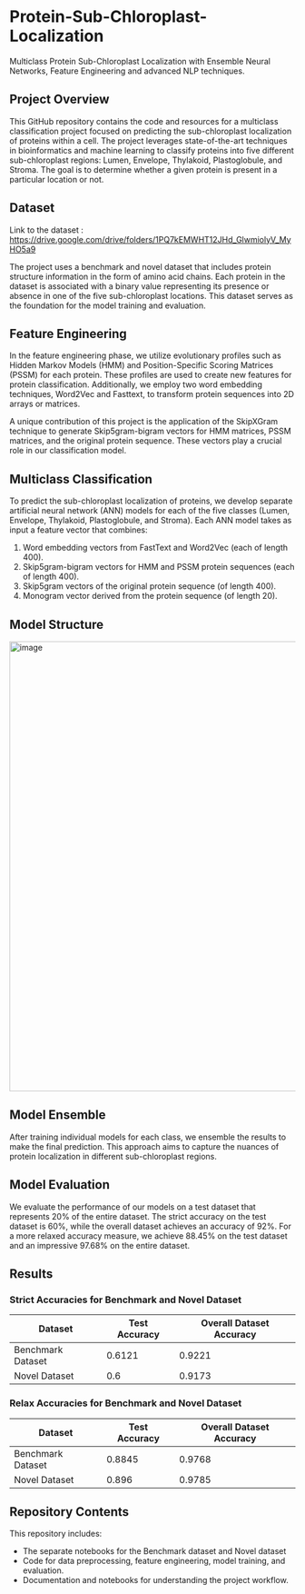 # Protein-Sub-Chloroplast-Localization
Multiclass Protein Sub-Chloroplast Localization with Ensemble Neural Networks, Feature Engineering and advanced NLP techniques.

## Project Overview

This GitHub repository contains the code and resources for a multiclass classification project focused on predicting the sub-chloroplast localization of proteins within a cell. The project leverages state-of-the-art techniques in bioinformatics and machine learning to classify proteins into five different sub-chloroplast regions: Lumen, Envelope, Thylakoid, Plastoglobule, and Stroma. The goal is to determine whether a given protein is present in a particular location or not.

## Dataset

Link to the dataset : https://drive.google.com/drive/folders/1PQ7kEMWHT12JHd_GlwmiolyV_MyHO5a9

The project uses a benchmark and novel dataset that includes protein structure information in the form of amino acid chains. Each protein in the dataset is associated with a binary value representing its presence or absence in one of the five sub-chloroplast locations. This dataset serves as the foundation for the model training and evaluation.

## Feature Engineering

In the feature engineering phase, we utilize evolutionary profiles such as Hidden Markov Models (HMM) and Position-Specific Scoring Matrices (PSSM) for each protein. These profiles are used to create new features for protein classification. Additionally, we employ two word embedding techniques, Word2Vec and Fasttext, to transform protein sequences into 2D arrays or matrices.

A unique contribution of this project is the application of the SkipXGram technique to generate Skip5gram-bigram vectors for HMM matrices, PSSM matrices, and the original protein sequence. These vectors play a crucial role in our classification model.

## Multiclass Classification

To predict the sub-chloroplast localization of proteins, we develop separate artificial neural network (ANN) models for each of the five classes (Lumen, Envelope, Thylakoid, Plastoglobule, and Stroma). Each ANN model takes as input a feature vector that combines:

1. Word embedding vectors from FastText and Word2Vec (each of length 400).
2. Skip5gram-bigram vectors for HMM and PSSM protein sequences (each of length 400).
3. Skip5gram vectors of the original protein sequence (of length 400).
4. Monogram vector derived from the protein sequence (of length 20).
## Model Structure


<img width="792" alt="image" src="https://github.com/Yoge-sh/Protein-Sub-Chloroplast-Localization/assets/93325653/f2e026f1-f225-4473-aee6-c0245f889d6e">

## Model Ensemble

After training individual models for each class, we ensemble the results to make the final prediction. This approach aims to capture the nuances of protein localization in different sub-chloroplast regions.

## Model Evaluation

We evaluate the performance of our models on a test dataset that represents 20% of the entire dataset. The strict accuracy on the test dataset is 60%, while the overall dataset achieves an accuracy of 92%. For a more relaxed accuracy measure, we achieve 88.45% on the test dataset and an impressive 97.68% on the entire dataset.

## Results
 
### Strict Accuracies for Benchmark and Novel Dataset
| Dataset  | Test Accuracy | Overall Dataset Accuracy
| ------------- | ------------- |  ------------- |
| Benchmark Dataset  | 0.6121  |   0.9221        |
| Novel Dataset  | 0.6  |     0.9173      |

### Relax Accuracies for Benchmark and Novel Dataset
| Dataset  | Test Accuracy | Overall Dataset Accuracy
| ------------- | ------------- |  ------------- |
| Benchmark Dataset  | 0.8845  |   0.9768      |
| Novel Dataset  | 0.896  |     0.9785      |
 
## Repository Contents

This repository includes:
- The separate notebooks for the Benchmark dataset and Novel dataset
- Code for data preprocessing, feature engineering, model training, and evaluation.
- Documentation and notebooks for understanding the project workflow.
